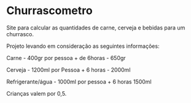 # Churrascometro
Site para calcular as quantidades de carne, cerveja e bebidas para um churrasco.

Projeto levando em consideração as seguintes informações:

Carne - 400gr por pessoa + de 6horas - 650gr

Cerveja - 1200ml por Pessoa + 6 horas - 2000ml

Refrigerante/água - 1000ml por pessoa + 6 horas 1500ml

Crianças valem por 0,5.

